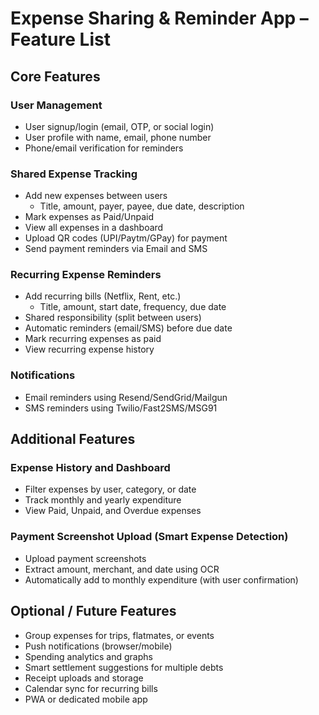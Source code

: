 # Expense Sharing & Reminder App – Feature List

## Core Features

### User Management
- User signup/login (email, OTP, or social login)
- User profile with name, email, phone number
- Phone/email verification for reminders

### Shared Expense Tracking
- Add new expenses between users
  - Title, amount, payer, payee, due date, description
- Mark expenses as Paid/Unpaid
- View all expenses in a dashboard
- Upload QR codes (UPI/Paytm/GPay) for payment
- Send payment reminders via Email and SMS

### Recurring Expense Reminders
- Add recurring bills (Netflix, Rent, etc.)
  - Title, amount, start date, frequency, due date
- Shared responsibility (split between users)
- Automatic reminders (email/SMS) before due date
- Mark recurring expenses as paid
- View recurring expense history

### Notifications
- Email reminders using Resend/SendGrid/Mailgun
- SMS reminders using Twilio/Fast2SMS/MSG91

## Additional Features

### Expense History and Dashboard
- Filter expenses by user, category, or date
- Track monthly and yearly expenditure
- View Paid, Unpaid, and Overdue expenses

### Payment Screenshot Upload (Smart Expense Detection)
- Upload payment screenshots
- Extract amount, merchant, and date using OCR
- Automatically add to monthly expenditure (with user confirmation)

## Optional / Future Features
- Group expenses for trips, flatmates, or events
- Push notifications (browser/mobile)
- Spending analytics and graphs
- Smart settlement suggestions for multiple debts
- Receipt uploads and storage
- Calendar sync for recurring bills
- PWA or dedicated mobile app
